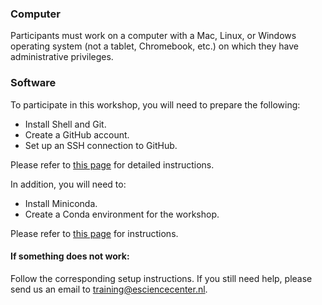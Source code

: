 ### Computer

Participants must work on a computer with a Mac, Linux, or Windows operating system (not a tablet, Chromebook, etc.) on which they have administrative privileges. 

### Software

To participate in this workshop, you will need to prepare the following:

- Install Shell and Git.
- Create a GitHub account.
- Set up an SSH connection to GitHub. 
  
Please refer to [this page](https://carpentries-incubator.github.io/collaborative-git-and-github-lesson/) for detailed instructions.


In addition, you will need to:

- Install Miniconda.
- Create a Conda environment for the workshop. 

Please refer to [this page](https://carpentries-incubator.github.io/good-practices-lesson/#software-setup) for instructions.


#### If something does not work:
Follow the corresponding setup instructions. If you still need help, please send us an email to training@esciencecenter.nl.

